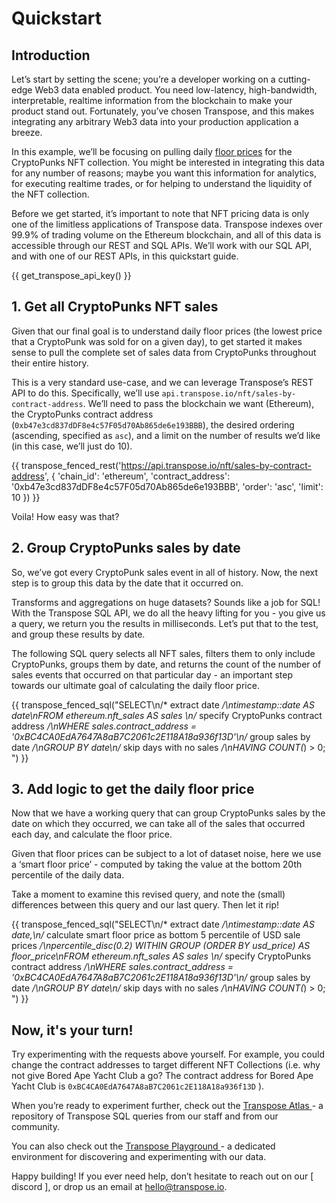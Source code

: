 # Quickstart

## Introduction

Let’s start by setting the scene; you’re a developer working on a cutting-edge Web3 data enabled product.  You need low-latency, high-bandwidth, interpretable, realtime information from the blockchain to make your product stand out.  Fortunately, you’ve chosen Transpose, and this makes integrating any arbitrary Web3 data into your production application a breeze.

In this example, we’ll be focusing on pulling daily [floor prices](https://blog.chain.link/what-is-an-nft-floor-price/) for the CryptoPunks NFT collection.  You might be interested in integrating this data for any number of reasons; maybe you want this information for analytics, for executing realtime trades, or for helping to understand the liquidity of the NFT collection.

Before we get started, it’s important to note that NFT pricing data is only one of the limitless applications of Transpose data.  Transpose indexes over 99.9% of trading volume on the Ethereum blockchain, and all of this data is accessible through our REST and SQL APIs.  We’ll work with our SQL API, and with one of our REST APIs, in this quickstart guide.

{{ get_transpose_api_key() }}

## 1. Get all CryptoPunks NFT sales

Given that our final goal is to understand daily floor prices (the lowest price that a CryptoPunk was sold for on a given day), to get started it makes sense to pull the complete set of sales data from CryptoPunks throughout their entire history.

This is a very standard use-case, and we can leverage Transpose’s REST API to do this.  Specifically, we’ll use `api.transpose.io/nft/sales-by-contract-address`.  We’ll need to pass the blockchain we want (Ethereum), the CryptoPunks contract address (`0xb47e3cd837dDF8e4c57F05d70Ab865de6e193BBB`), the desired ordering (ascending, specified as `asc`), and a limit on the number of results we’d like (in this case, we’ll just do 10).


{{ transpose_fenced_rest('https://api.transpose.io/nft/sales-by-contract-address', { 'chain_id': 'ethereum', 'contract_address': '0xb47e3cd837dDF8e4c57F05d70Ab865de6e193BBB', 'order': 'asc', 'limit': 10 }) }}

Voila!  How easy was that?

## 2. Group CryptoPunks sales by date

So, we’ve got every CryptoPunk sales event in all of history.  Now, the next step is to group this data by the date that it occurred on.  

Transforms and aggregations on huge datasets?  Sounds like a job for SQL!  With the Transpose SQL API, we do all the heavy lifting for you - you give us a query, we return you the results in milliseconds.  Let’s put that to the test, and group these results by date.

The following SQL query selects all NFT sales, filters them to only include CryptoPunks, groups them by date, and returns the count of the number of sales events that occurred on that particular day - an important step towards our ultimate goal of calculating the daily floor price.

{{ transpose_fenced_sql("SELECT\n/* extract date */\ntimestamp::date AS date\nFROM ethereum.nft_sales AS sales \n/* specify CryptoPunks contract address */\nWHERE sales.contract_address = '0xBC4CA0EdA7647A8aB7C2061c2E118A18a936f13D'\n/* group sales by date */\nGROUP BY date\n/* skip days with no sales */\nHAVING COUNT(*) > 0; ") }}

## 3. Add logic to get the daily floor price

Now that we have a working query that can group CryptoPunks sales by the date on which they occurred, we can take all of the sales that occurred each day, and calculate the floor price.

Given that floor prices can be subject to a lot of dataset noise, here we use a ‘smart floor price’ - computed by taking the value at the bottom 20th percentile of the daily data.

Take a moment to examine this revised query, and note the (small) differences between this query and our last query.  Then let it rip!

{{ transpose_fenced_sql("SELECT\n/* extract date */\ntimestamp::date AS date,\n/* calculate smart floor price as bottom 5 percentile of USD sale prices */\npercentile_disc(0.2) WITHIN GROUP (ORDER BY usd_price) AS floor_price\nFROM ethereum.nft_sales AS sales \n/* specify CryptoPunks contract address */\nWHERE sales.contract_address = '0xBC4CA0EdA7647A8aB7C2061c2E118A18a936f13D'\n/* group sales by date */\nGROUP BY date\n/* skip days with no sales */\nHAVING COUNT(*) > 0; ") }}

## Now, it's your turn!

Try experimenting with the requests above yourself.  For example, you could change the contract addresses to target different NFT Collections (i.e. why not give Bored Ape Yacht Club a go?  The contract address for Bored Ape Yacht Club is `0xBC4CA0EdA7647A8aB7C2061c2E118A18a936f13D` ).

When you’re ready to experiment further, check out the [ Transpose Atlas ](https://atlas.transpose.io) - a repository of Transpose SQL queries from our staff and from our community.

You can also check out the [ Transpose Playground ](https://playground.transpose.io) - a dedicated environment for discovering and experimenting with our data.

Happy building!  If you ever need help, don’t hesitate to reach out on our [ discord ], or drop us an email at [hello@transpose.io](mailto:hello@transpose.io).

